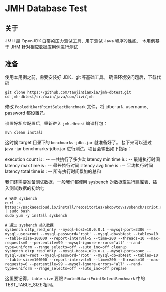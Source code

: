 # JMH Database Test

## 关于
JMH 是 OpenJDK 自带的压力测试工具，用于测试 Java 程序的性能。
本用例基于 JHM 针对相应数据库用例进行测试

## 准备
使用本用例之前，需要安装好 JDK、git 等基础工具。
确保环境没问题后，下载代码 

```shell
git clone https://github.com/taojintianxia/jmh-dbtest.git
cd jmh-dbtest/src/main/java/com/livi/jmh
```

修改 `PooledHikariPointSelectBenchmark` 文件，将 jdbc-url、username、password 都设置好。

设置好相应配置后，重新进入 `jmh-dbtest` 编译打包：

```
mvn clean install
```

这时候 target 目录下的 `benchmarks-jdbc.jar` 就准备好了。
接下来可以通过 java -jar benchmarks-jdbc.jar 进行测试，项目会输出如下指标：

execution count is :  -- 一共执行了多少次
latency min time is : -- 最短执行时间
latency max time is : -- 最长执行时间
latency avg time is : -- 平均执行时间
latency total time is : -- 所有执行时间累加的总和

我们还需要准备测试数据，一般我们都使用 sysbench 对数据库进行建库表、插入测试数据的初始化

```shell
# 安装 sysbench
curl -s https://packagecloud.io/install/repositories/akopytov/sysbench/script.rpm.sh | sudo bash
sudo yum -y install sysbench

# 通过 sysbench 插入数据
sysbench oltp_read_only --mysql-host=10.0.0.1 --mysql-port=3306 --mysql-user=root --mysql-password='root' --mysql-db=sbtest --tables=10 --table-size=100000 --report-interval=5 --time=200 --threads=10 --max-requests=0 --percentile=99 --mysql-ignore-errors="all" --rand-type=uniform --range_selects=off --auto_inc=off cleanup
sysbench oltp_read_only --mysql-host=10.0.0.1 --mysql-port=3306 --mysql-user=root --mysql-password='root' --mysql-db=sbtest --tables=10 --table-size=100000 --report-interval=5 --time=200 --threads=10 --max-requests=0 --percentile=99 --mysql-ignore-errors="all" --rand-type=uniform --range_selects=off --auto_inc=off prepare
```
这里要记得，`table-size` 要跟 `PooledHikariPointSelectBenchmark` 中的 TEST_TABLE_SIZE 相同。

